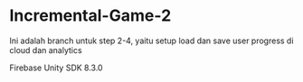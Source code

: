 # Incremental-Game-2

Ini adalah branch untuk step 2-4, yaitu setup load dan save user progress di cloud dan analytics

Firebase Unity SDK 8.3.0
